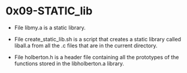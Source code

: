 # 0x09-STATIC_lib

- File libmy.a is a static library.

- File create_static_lib.sh is a script that creates a static library called liball.a from all the .c files that are in the current directory.

- File holberton.h is a header file containing all the prototypes of the functions stored in the libholberton.a library.
